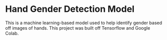 # Hand Gender Detection Model

This is a machine learning-based model used to help identify gender based off images of hands. This project was built off Tensorflow and Google Colab.
